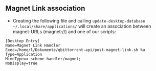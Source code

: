 
## Magnet Link association

- Creating the following file and calling `update-desktop-database ~/.local/share/applications/` will create an association between magnet-URLs (magnet://) and one of our scripts: 

```~/.local/share/applications/magnet-handler.desktop
[Desktop Entry]
Name=Magnet Link Handler
Exec=/home/l/Dokumente/qbittorrent-api/post-magnet-link.sh %u
Type=Application
MimeType=x-scheme-handler/magnet;
NoDisplay=true
```
